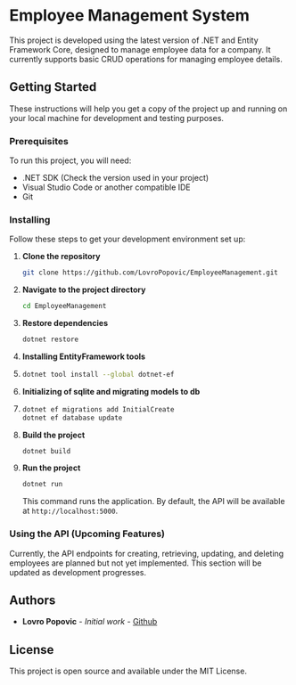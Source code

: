 # Employee Management System

This project is developed using the latest version of .NET and Entity Framework Core, designed to manage employee data for a company. It currently supports basic CRUD operations for managing employee details.

## Getting Started

These instructions will help you get a copy of the project up and running on your local machine for development and testing purposes.

### Prerequisites

To run this project, you will need:

- .NET SDK (Check the version used in your project)
- Visual Studio Code or another compatible IDE
- Git

### Installing

Follow these steps to get your development environment set up:

1. **Clone the repository**

   ```bash
   git clone https://github.com/LovroPopovic/EmployeeManagement.git
   ```

2. **Navigate to the project directory**

   ```bash
   cd EmployeeManagement
   ```

3. **Restore dependencies**

   ```bash
   dotnet restore
   ```
   
4. **Installing EntityFramework tools**
5. 
   ```bash
   dotnet tool install --global dotnet-ef
   ```
   
6. **Initializing of sqlite and migrating models to db**
7. 
   ```bash
   dotnet ef migrations add InitialCreate
   dotnet ef database update
   ```

   

8. **Build the project**

   ```bash
   dotnet build
   ```

9. **Run the project**
   ```bash
   dotnet run
   ```
   This command runs the application. By default, the API will be available at `http://localhost:5000`.

### Using the API (Upcoming Features)

Currently, the API endpoints for creating, retrieving, updating, and deleting employees are planned but not yet implemented. This section will be updated as development progresses.

## Authors

- **Lovro Popovic** - _Initial work_ - [Github](https://github.com/LovroPopovic)

## License

This project is open source and available under the MIT License.

